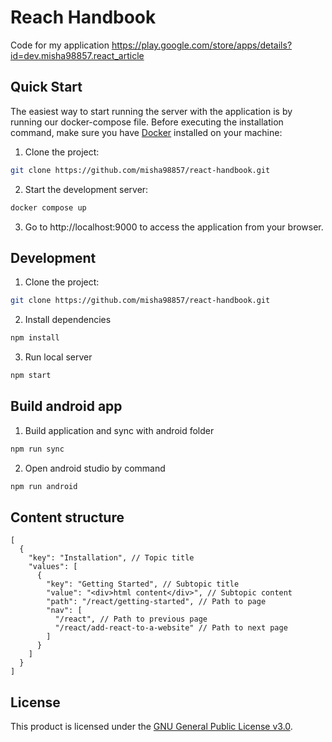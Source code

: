 # Reach Handbook

Code for my application https://play.google.com/store/apps/details?id=dev.misha98857.react_article

## Quick Start

The easiest way to start running the server with the application is by running our docker-compose file. Before executing
the installation command, make sure you have [Docker](https://www.docker.com/products/docker-desktop/) installed on your
machine:

1. Clone the project:

```bash
git clone https://github.com/misha98857/react-handbook.git
```

2. Start the development server:

```bash
docker compose up
```

3. Go to http://localhost:9000 to access the application from your browser.

## Development

1. Clone the project:

```bash
git clone https://github.com/misha98857/react-handbook.git
```

2. Install dependencies

```bash
npm install
```

3. Run local server

```bash
npm start
```

## Build android app

1. Build application and sync with android folder

```bash
npm run sync
```

2. Open android studio by command

```bash
npm run android
```

## Content structure

```json5
[
  {
    "key": "Installation", // Topic title
    "values": [
      {
        "key": "Getting Started", // Subtopic title
        "value": "<div>html content</div>", // Subtopic content
        "path": "/react/getting-started", // Path to page
        "nav": [
          "/react", // Path to previous page
          "/react/add-react-to-a-website" // Path to next page
        ]
      }
    ]
  }
]
```

## License

This product is licensed under
the [GNU General Public License v3.0](https://github.com/misha98857/react-handbook/blob/main/LICENSE).
